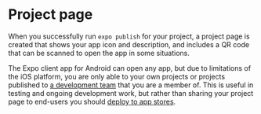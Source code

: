 # Project page

When you successfully run `expo publish` for your project, a project page is created that shows your app icon and description,
and includes a QR code that can be scanned to open the app in some situations.

The Expo client app for Android can open any app, but due to limitations of the iOS platform, you are only able to your own projects or projects published to [a development team](https://docs.expo.io/versions/latest/guides/account-permissions/)
that you are a member of. This is useful in testing and ongoing development work, but rather than sharing your project page to end-users you should [deploy to app stores](https://docs.expo.io/versions/latest/distribution/introduction/).
